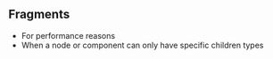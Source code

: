 ## Fragments

- For performance reasons
- When a node or component can only have specific children types
